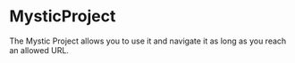 # MysticProject
The Mystic Project allows you to use it and navigate it as long as you reach an allowed URL.

